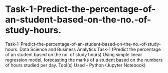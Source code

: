 # Task-1-Predict-the-percentage-of-an-student-based-on-the-no.-of-study-hours.
Task-1-Predict-the-percentage-of-an-student-based-on-the-no.-of-study-hours.
Data Science and Business Analytics Task-1 (Predict the percentage of an student based on the no. of study hours) Using simple linear regression model, forecasting the marks of a student based on the numbers of hours studied per day. Tool(s) Used - Python (Jupyter Notebook)
